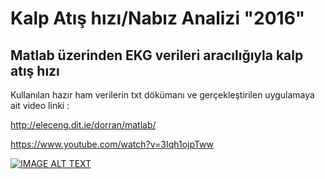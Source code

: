 # Kalp Atış hızı/Nabız Analizi "2016"

## Matlab üzerinden EKG verileri aracılığıyla kalp atış hızı 


Kullanılan hazır ham verilerin txt dökümanı ve gerçekleştirilen uygulamaya ait video linki :

http://eleceng.dit.ie/dorran/matlab/

https://www.youtube.com/watch?v=3Iqh1ojpTww


[![IMAGE ALT TEXT](https://cardiocarellc.com/app/uploads/2020/06/EKG-vs.-ECG-the-difference.jpg)](http://www.youtube.com/watch?v=YOUTUBE_VIDEO_ID_HERE "Video Title")

